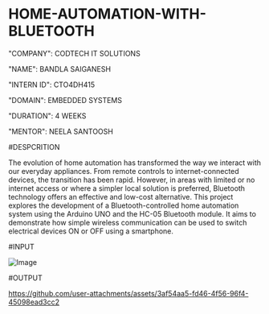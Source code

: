 # HOME-AUTOMATION-WITH-BLUETOOTH

"COMPANY": CODTECH IT SOLUTIONS

"NAME": BANDLA SAIGANESH

"INTERN ID": CTO4DH415

"DOMAIN": EMBEDDED SYSTEMS

"DURATION": 4 WEEKS

"MENTOR": NEELA SANTOOSH

#DESPCRITION

The evolution of home automation has transformed the way we interact with our everyday appliances. From remote controls to internet-connected devices, the transition has been rapid. However, in areas with limited or no internet access or where a simpler local solution is preferred, Bluetooth technology offers an effective and low-cost alternative. This project explores the development of a Bluetooth-controlled home automation system using the Arduino UNO and the HC-05 Bluetooth module. It aims to demonstrate how simple wireless communication can be used to switch electrical devices ON or OFF using a smartphone.

#INPUT

![Image](https://github.com/user-attachments/assets/efa52dc0-0e05-4fa5-bcd1-ee182b749792)

#OUTPUT

https://github.com/user-attachments/assets/3af54aa5-fd46-4f56-96f4-45098ead3cc2
